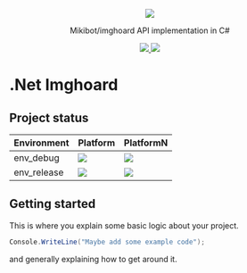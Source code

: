 <p align="center">
  <img src="https://cdn.miki.ai/nuget/miki-logo@0.5x.png"/>
</p>
<p align="center">
    Mikibot/imghoard API implementation in C#
</p>

<p align="center">
  <!-- Nuget package -->
  <a href="https://www.nuget.org/packages/{NUGET_PACKAGE}">
      <img src="https://img.shields.io/nuget/dt/Miki.Discord.svg"/>
  </a>

  <!-- Discord dev server -->
  <a href="https://discord.gg/XpG4kwE">
    <img src="https://img.shields.io/discord/259343729586864139.svg?logo=discord"/>
  </a>
  <!-- Add additional badged here -->
</p>

<!-- Build status of MASTER only -->

# .Net Imghoard

## Project status

|Environment | Platform | PlatformN|
|---|---|---|
|env_debug | <img src="https://dev.azure.com/mikibot/Miki/_apis/build/status/{REPO_NAME}?branchName={BRANCH}"/> | <img src="https://dev.azure.com/mikibot/Miki/_apis/build/status/{REPO_NAME}?branchName={BRANCH}"/>|
| env_release | <img src="https://dev.azure.com/mikibot/Miki/_apis/build/status/{REPO_NAME}?branchName={BRANCH}"/> | <img src="https://dev.azure.com/mikibot/Miki/_apis/build/status/{REPO_NAME}?branchName={BRANCH}"/>|

## Getting started

This is where you explain some basic logic about your project.

```cs
Console.WriteLine("Maybe add some example code");
```

and generally explaining how to get around it.
